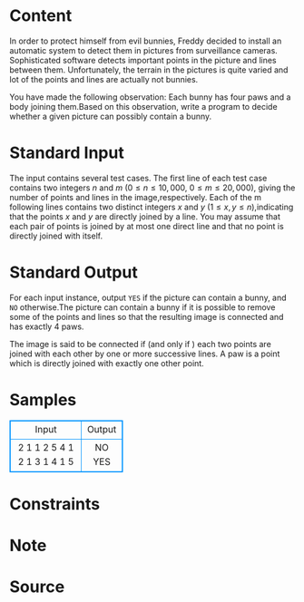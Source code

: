 
# Content

In order to protect himself from evil bunnies, Freddy decided to install an automatic system to detect them in pictures from surveillance cameras. Sophisticated software detects important points in the picture and lines between them. Unfortunately, the terrain in the pictures is quite varied and lot of the points and lines are actually not bunnies.

You have made the following observation: Each bunny has four paws and a body joining them.Based on this observation, write a program to decide whether a given picture can possibly contain a bunny.

# Standard Input

The input contains several test cases. The first line of each test case contains two integers $n$ and $m$ ($0\leq n\leq 10,000$, $0\leq m\leq 20,000$), giving the number of points and lines in the image,respectively. Each of the m following lines contains two distinct integers $x$ and $y$ ($1\leq x, y\leq n$),indicating that the points $x$ and $y$ are directly joined by a line. You may assume that each pair of points is joined by at most one direct line and that no point is directly joined with itself.

# Standard Output

For each input instance, output `YES` if the picture can contain a bunny, and `NO` otherwise.The picture can contain a bunny if it is possible to remove some of the points and lines so that the resulting image is connected and has exactly $4$ paws.

The image is said to be connected if (and only if ) each two points are joined with each other by one or more successive lines. A paw is a point which is directly joined with exactly one other point.

# Samples

<style>
        table,table tr th, table tr td { border:1px solid #0094ff; }
        table { width: 200px; min-height: 25px; line-height: 25px; text-align: center; border-collapse: collapse;}   
    </style>
<table>
	<tr>
		<td>Input</td>
		<td>Output</td>
	</tr>
<tr><td>2 1
1 2
5 4
1 2
1 3
1 4
1 5</td><td>NO
YES</td></tr></table>


# Constraints



# Note



# Source


